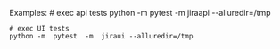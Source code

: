 Examples:
	# exec api tests
	python -m  pytest  -m  jiraapi --alluredir=/tmp

	# exec UI tests
	python -m  pytest  -m  jiraui --alluredir=/tmp

	
	